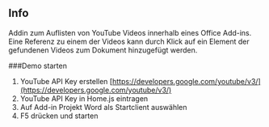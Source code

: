Info
----
Addin zum Auflisten von YouTube Videos innerhalb eines Office Add-ins.
Eine Referenz zu einem der Videos kann durch Klick auf ein Element der gefundenen Videos zum Dokument hinzugefügt werden.

###Demo starten

1. YouTube API Key erstellen [https://developers.google.com/youtube/v3/](https://developers.google.com/youtube/v3/)
2. YouTube API Key in Home.js eintragen
3. Auf Add-in Projekt Word als Startclient auswählen
4. F5 drücken und starten